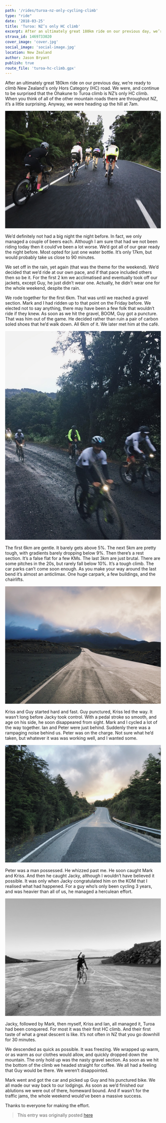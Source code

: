 ```yaml
---
path: '/rides/turoa-nz-only-cycling-climb'
type: "ride"
date: '2018-03-25'
title: 'Turoa: NZ’s only HC climb'
excerpt: After an ultimately great 180km ride on our previous day, we’re ready to climb New Zealand’s only Hors Category (HC) road. We were, and continue to be surprised that the Ohakune to Turoa climb is NZ’s only HC climb. When you think of all of the other mountain roads there are throughout NZ, it’s a little surprising. Anyway, we were heading up the hill at 7am.
strava_id: 1469733020
cover_image: 'cover.jpg'
social_image: 'social-image.jpg'
location: New Zealand
author: Jason Bryant
publish: true
route_file: 'turoa-hc-climb.gpx'
---
```


After an ultimately great 180km ride on our previous day, we’re ready to climb New Zealand's only Hors Category (HC) road. We were, and continue to be surprised that the Ohakune to Turoa climb is NZ’s only HC climb. When you think of all of the other mountain roads there are throughout NZ, it’s a little surprising. Anyway, we were heading up the hill at 7am.

<div>
<image-zoom caption="Gravel section after the base."><img src='01.jpg'/></image-zoom>
</div>

We’d definitely not had a big night the night before. In fact, we only managed a couple of beers each. Although I am sure that had we not been riding today then it could’ve been a lot worse. We’d got all of our gear ready the night before. Most opted for just one water bottle. It’s only 17km, but would probably take us close to 90 minutes.

We set off in the rain, yet again (that was the theme for the weekend). We’d decided that we’d ride at our own pace, and if that pace included others then so be it. For the first 2 km we acclimatised and eventually took off our jackets, except Guy, he just didn’t wear one. Actually, he didn’t wear one for the whole weekend, despite the rain.

We rode together for the first 6km. That was until we reached a gravel section. Mark and I had ridden up to that point on the Friday before. We elected not to say anything, there may have been a few folk that wouldn’t ride if they knew. As soon as we hit the gravel, BOOM, Guy got a puncture. That was him out of the game. He decided rather than ruin a pair of carbon soled shoes that he’d walk down. All 6km of it. We later met him at the café.

<div>
<image-zoom caption="Gravel section after the base."><img src='04.jpg'/></image-zoom>
</div>


The first 6km are gentle. It barely gets above 5%. The next 5km are pretty tough, with gradients barely dropping below 9%. Then there’s a rest section. It’s a false flat for a few KMs. The last 3km are just brutal. There are some pitches in the 20s, but rarely fall below 10%. It’s a tough climb. The car parks can’t come soon enough. As you make your way around the last bend it’s almost an anticlimax. One huge carpark, a few buildings, and the chairlifts.

<div>
<image-zoom caption="False flats all the way up."><img src='03.jpg'/></image-zoom>
</div>

Kriss and Guy started hard and fast. Guy punctured, Kriss led the way. It wasn’t long before Jacky took control. With a pedal stroke so smooth, and age on his side, he soon disappeared from sight. Mark and I cycled a lot of the way together. Ian and Peter were just behind. Suddenly there was a rampaging noise behind us. Peter was on the charge. Not sure what he’d taken, but whatever it was was working well, and I wanted some.

<div>
<image-zoom caption="More false flats."><img src='02.jpg'/></image-zoom>
</div>

Peter was a man possessed. He whizzed past me. He soon caught Mark and Kriss. And then he caught Jacky, although I wouldn’t have believed it possible. It was only when Jacky congratulated him on the KOM that I realised what had happened. For a guy who’s only been cycling 3 years, and was heavier than all of us, he managed a herculean effort.

<div>
<image-zoom caption="Kriss conquering Turoa."><img src='cover.jpg'/></image-zoom>
</div>

Jacky, followed by Mark, then myself, Kriss and Ian, all managed it, Turoa had been conquered. For most it was their first HC climb. And their first taste of what a great descent is like. It’s not often in NZ that you go downhill for 30 minutes.

We descended as quick as possible. It was freezing. We wrapped up warm, or as warm as our clothes would allow, and quickly dropped down the mountain. The only hold up was the nasty gravel section. As soon as we hit the bottom of the climb we headed straight for coffee. We all had a feeling that Guy would be there. We weren’t disappointed.

Mark went and got the car and picked up Guy and his punctured bike. We all made our way back to our lodgings. As soon as we’d finished our ablutions we were out of there, homeward bound. And if wasn’t for the traffic jams, the whole weekend would’ve been a massive success.

Thanks to everyone for making the effort.

> This entry was originally posted [here](http://greylynncycleclub.com/cycling-nzs-only-hc-climb/)
